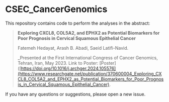 # CSEC_CancerGenomics

This repository contains code to perform the analyses in the abstract:
> **Exploring CXCL8, COL5A2, and EPHX2 as Potential Biomarkers for Poor Prognosis in Cervical Squamous Epithelial Cancer**
>
> Fatemeh Hedayat, Arash B. Abadi, Saeid Latifi-Navid.
>
> _Presented at the First International Congress of Cancer Genomics, Tehran, Iran, May 2023. Link to Poster: [Poster]([https://doi.org/10.1016/j.archger.2024.105576](https://www.researchgate.net/publication/370600004_Exploring_CXCL8_COL5A2_and_EPHX2_as_Potential_Biomarkers_for_Poor_Prognosis_in_Cervical_Squamous_Epithelial_Cancer).

If you have any questions or suggestions, please open a new issue.
